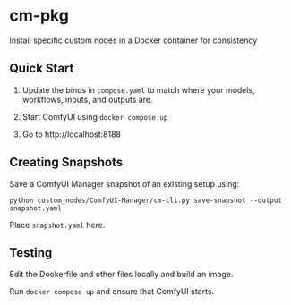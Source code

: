 # cm-pkg

Install specific custom nodes in a Docker container for consistency

## Quick Start

1. Update the binds in `compose.yaml` to match where your models, workflows, inputs, and outputs are.

2. Start ComfyUI using `docker compose up`

3. Go to http://localhost:8188

## Creating Snapshots

Save a ComfyUI Manager snapshot of an existing setup using:

```
python custom_nodes/ComfyUI-Manager/cm-cli.py save-snapshot --output snapshot.yaml
```

Place `snapshot.yaml` here.

## Testing

Edit the Dockerfile and other files locally and build an image.

Run `docker compose up` and ensure that ComfyUI starts.
